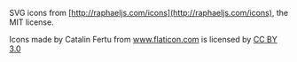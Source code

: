 SVG icons from [http://raphaeljs.com/icons](http://raphaeljs.com/icons), the MIT license.

Icons made by Catalin Fertu from <a href="http://www.flaticon.com" title="Flaticon">www.flaticon.com</a> is licensed by <a href="http://creativecommons.org/licenses/by/3.0/" title="Creative Commons BY 3.0">CC BY 3.0</a>